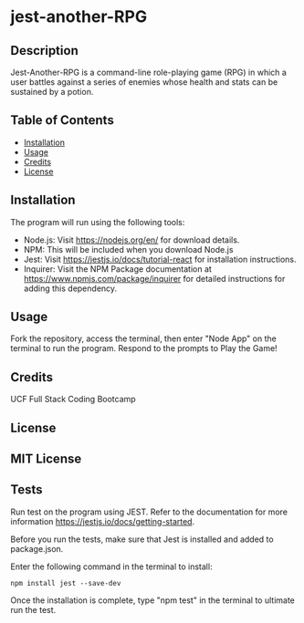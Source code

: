 # jest-another-RPG

## Description

Jest-Another-RPG is a command-line role-playing game (RPG) in which a user battles against a series of enemies whose health and stats can be sustained by a potion.


## Table of Contents 

- [Installation](#installation)
- [Usage](#usage)
- [Credits](#credits)
- [License](#license)

## Installation

The program will run using the following tools:

- Node.js: Visit https://nodejs.org/en/ for download details.
- NPM: This will be included when you download Node.js
- Jest: Visit https://jestjs.io/docs/tutorial-react for installation instructions.
- Inquirer: Visit the NPM Package documentation at https://www.npmjs.com/package/inquirer for detailed instructions for adding this dependency.


## Usage

Fork the repository, access the terminal, then enter "Node App" on the terminal to run the program. Respond to the prompts to Play the Game!
    

## Credits

UCF Full Stack Coding Bootcamp

## License

MIT License
---


## Tests

Run test on the program using JEST. Refer to the documentation for more information https://jestjs.io/docs/getting-started.

Before you run the tests, make sure that Jest is installed and added to package.json. 

Enter the following command in the terminal to install:

	npm install jest --save-dev

Once the installation is complete, type "npm test" in the terminal to ultimate run the test.



